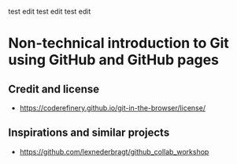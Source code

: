 test edit test edit test edit

# Non-technical introduction to Git using GitHub and GitHub pages

## Credit and license

- https://coderefinery.github.io/git-in-the-browser/license/

## Inspirations and similar projects

- https://github.com/lexnederbragt/github_collab_workshop
